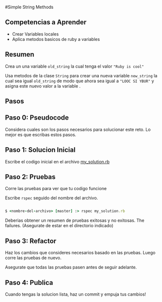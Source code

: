 #Simple String Methods

## Competencias a Aprender
- Crear Variables locales
- Aplica metodos basicos de ruby a variables

## Resumen
Crea un una variable `old_string` la cual tenga el valor `"Ruby is cool"`

Usa metodos de la clase `String` para crear una nueva variable `new_string` la cual sea igual `old_string` de modo que ahora sea igual a `"LOOC SI YBUR"` y asigna este nuevo valor a la variable .

## Pasos

## Paso 0: Pseudocode
Considera cuales son los pasos necesarios para solucionar este reto. Lo mejor es que escribas estos pasos.

## Paso 1: Solucion Inicial
Escribe el codigo inicial en el archivo [my_solution.rb](my_solution.rb)

## Paso 2: Pruebas
Corre las pruebas para ver que tu codigo funcione

Escribe `rspec` seguido del nombre del archivo.

```ruby

$ <nombre-del-archivo> [master] :> rspec my_solution.rb

```

Deberias obtener un resumen de pruebas exitosas y no exitosas. The failures. (Asegurate de estar en el directorio indicado)

## Paso 3: Refactor
Haz los cambios que consideres necesarios basado en las pruebas. Luego corre las pruebas de nuevo.

Asegurate que todas las pruebas pasen antes de seguir adelante.

## Paso 4: Publica
Cuando tengas la solucion lista, haz un commit y empuja tus cambios!
